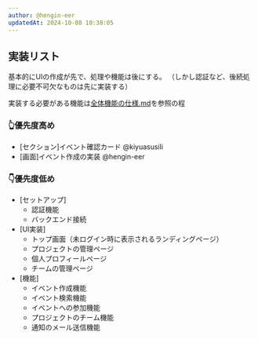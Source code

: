 ```yaml
---
author: @hengin-eer
updatedAt: 2024-10-08 10:38:05
---
```


## 実装リスト
基本的にUIの作成が先で、処理や機能は後にする。
（しかし認証など、後続処理に必要不可欠なものは先に実装する）

実装する必要がある機能は[全体機能の仕様.md](./全体機能の仕様.md)を参照の程

### 👆優先度高め
- [セクション]イベント確認カード @kiyuasusili
- [画面]イベント作成の実装 @hengin-eer

### 👇優先度低め
- [セットアップ]
  - 認証機能
  - バックエンド接続
- [UI実装]
  - トップ画面（未ログイン時に表示されるランディングページ）
  - プロジェクトの管理ページ
  - 個人プロフィールページ
  - チームの管理ページ
- [機能]
  - イベント作成機能
  - イベント検索機能
  - イベントへの参加機能
  - プロジェクトのチーム機能
  - 通知のメール送信機能